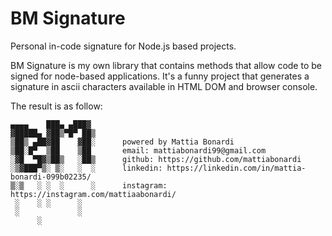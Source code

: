 # BM Signature

Personal in-code signature for Node.js based projects.

BM Signature is my own library that contains methods that allow code to be signed for node-based applications. It's a funny project that generates a signature in ascii characters available in HTML DOM and browser console.

The result is as follow:

```
▄▄▄▄    ███▄ ▄███▓ 
▓█████▄ ▓██▒▀█▀ ██▒
▒██▒ ▄██▓██    ▓██░      powered by Mattia Bonardi
▒██░█▀  ▒██    ▒██       email: mattiabonardi99@gmail.com
░▓█  ▀█▓▒██▒   ░██▒      github: https://github.com/mattiabonardi 
░▒▓███▀▒░ ▒░   ░  ░      linkedin: https://linkedin.com/in/mattia-bonardi-099b02235/
▒░▒   ░ ░  ░      ░      instagram: https://instagram.com/mattiaabonardi/
 ░    ░ ░      ░         
 ░             ░         
      ░     
```